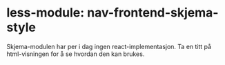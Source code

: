 # less-module: nav-frontend-skjema-style

Skjema-modulen har per i dag ingen react-implementasjon. Ta en titt på html-visningen for å se hvordan den kan brukes.